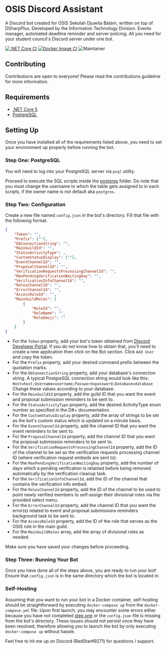 # OSIS Discord Assistant
A Discord bot created for OSIS Sekolah Djuwita Batam, written on top of DSharpPlus. Developed by the Information Technology Division. Events manager, automated deadline reminder and server policing. All you need for your student council's Discord server under one bot.

[![.NET Core CI](https://github.com/redstarxx/DiscordBotOSIS/actions/workflows/dotnet.yml/badge.svg?branch=main)](https://github.com/redstarxx/DiscordBotOSIS/actions/workflows/dotnet.yml)
[![Docker Image CI](https://github.com/redstarxx/DiscordBotOSIS/actions/workflows/docker-image.yml/badge.svg)](https://github.com/redstarxx/DiscordBotOSIS/actions/workflows/docker-image.yml)
![Maintainer](https://img.shields.io/badge/maintainer-redstarxx-blue)

## Contributing
Contributions are open to everyone! Please read the contributions guideline for more information.

## Requirements
- [.NET Core 5](https://dotnet.microsoft.com/download/dotnet/5.0)
- [PostgreSQL](https://www.postgresql.org/)

## Setting Up
Once you have installed all of the requirements listed above, you need to set your environment up properly before running the bot.

### Step One: PostgreSQL
You will need to log into your PostgreSQL server via `psql` utility.

Proceed to execute the SQL scripts inside the [postgres](https://github.com/redstarxx/OSISDiscordAssistant/tree/main/postgres) folder. Do note that you must change the username to which the table gets assigned to in each scripts, if the owner name is not default aka `postgres`.

### Step Two: Configuration
Create a new file named `config.json` in the bot's directory. Fill that file with the following format.

```json
{
    "Token": "",
    "Prefix": [""],
    "DbConnectionString": "",
    "MainGuildId": "",
    "StatusActivityType": ,
    "CustomStatusDisplay": [""],
    "EventChannelId": "",
    "ProposalChannelId": "",
    "VerificationRequestsProcessingChannelId": "",
    "MaxPendingVerificationWaitingDay": "",
    "VerificationInfoChannelId": "",
    "RolesChannelId": "",
    "ErrorChannelId": "",
    "AccessRoleId": "",
    "MainGuildRoles": [
        {
            "RoleId": "",
            "RoleName": "",
            "RoleEmoji": ""
        }
	]
}
```

- For the `Token` property, add your bot's token obtained from [Discord Developer Portal](https://discord.com/developers/applications). If you do not know how to obtain that, you'll need to create a new application then click on the Bot section. Click `Add User` and copy the token.
- For the `Prefix` property, add your desired command prefix between the quotation marks.
- For the `DbConnectionString` property, add your database's connection string. A typical PostgreSQL connection string would look like this: `Host=host;Username=username;Password=password;Database=database` Change these values according to your database.
- For the `MainGuildId` property, add the guild ID that you want the event and proposal submission reminders to be sent to.
- For the `StatusActivityType` property, add the desired ActivityType enum number as specified in the D#+ documentation.
- For the `CustomStatusDisplay` property, add the array of strings to be set as the bot's custom status which is updated on a minute basis.
- For the `EventChannelId` property, add the channel ID that you want the event reminders to be sent to.
- For the `ProposalChannelId` property, add the channel ID that you want the proposal submission reminders to be sent to.
- For the `VerificationRequestsProcessingChannelId` property, add the ID of the channel to be set as the verification requests processing channel ID (where verification request embeds are sent to).
- For the `MaxPendingVerificationWaitingDay` property, add the number of days which a pending verification is retained before being removed automatically by the verification cleanup task.
- For the `VerificationInfoChannelId`, add the ID of the channel that contains the verification info embed.
- For the `RolesChannelId` property, add the ID of the channel to be used to point newly verified members to self-assign their divisional roles via the provided select menu.
- For the `ErrorChannelId` property, add the channel ID that you want the error(s) related to event and proposal submissions reminders background task to be sent to.
- For the `AccessRoleId` property, add the ID of the role that serves as the OSIS role in the main guild.
- For the `MainGuildRoles` array, add the array of divisional roles as needed.

Make sure you have saved your changes before proceeding.

### Step Three: Running Your Bot
Once you have done all of the steps above, you are ready to run your bot! Ensure that `config.json` is in the same directory which the bot is located in.

### Self-Hosting
Assuming that you want to run your bot in a Docker container, self-hosting should be straightforward by executing `docker-compose up` from the `docker-compose.yml` file. Upon first launch, you may encounter some errors either because you have not completed [step one](https://github.com/redstarxx/OSISDiscordAssistant#step-one-postgresql) or the `config.json` file is missing from the bot's directory. These issues should not persist once they have been resolved, therefore allowing you to launch the bot by only executing `docker-compose up` without hassle.

Feel free to hit me up on Discord (RedStar#9271) for questions / support.